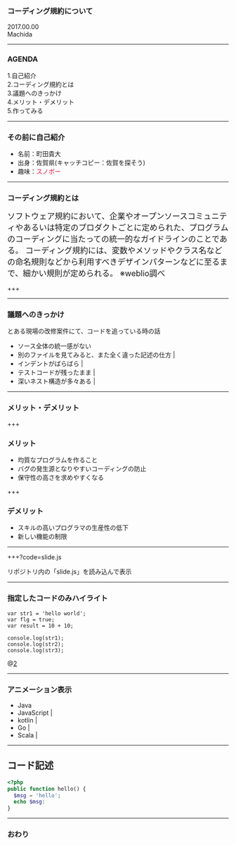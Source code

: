 ### コーディング規約について

2017.00.00  
Machida

---

### AGENDA

 1.自己紹介  
 2.コーディング規約とは  
 3.議題へのきっかけ  
 4.メリット・デメリット  
 5.作ってみる

---

### その前に自己紹介

* 名前：町田貴大  
* 出身：佐賀県(キャッチコピー：佐賀を探そう)
* 趣味：<font color="crimson">スノボー</font>

---

### コーディング規約とは

<span style="font-size: 18px;">
ソフトウェア規約において、企業やオープンソースコミュニティやあるいは特定のプロダクトごとに定められた、プログラムのコーディングに当たっての統一的なガイドラインのことである。  
</span>

<span style="font-size: 18px;">
コーディング規約には、変数やメソッドやクラス名などの命名規則などから利用すべきデザインパターンなどに至るまで、細かい規則が定められる。  
※weblio調べ
</span>

+++

---

### 議題へのきっかけ

とある現場の改修案件にて、コードを追っている時の話
- ソース全体の統一感がない
- 別のファイルを見てみると、また全く違った記述の仕方 |
- インデントがばらばら |
- テストコードが残ったまま |
- 深いネスト構造が多々ある |

---

### メリット・デメリット

+++

### メリット

* 均質なプログラムを作ること
* バグの発生源となりやすいコーディングの防止
* 保守性の高さを求めやすくなる

+++

### デメリット

* スキルの高いプログラマの生産性の低下
* 新しい機能の制限

---


+++?code=slide.js

リポジトリ内の「slide.js」を読み込んで表示


---


### 指定したコードのみハイライト

```
var str1 = 'hello world';
var flg = true;
var result = 10 + 10;

console.log(str1);
console.log(str2);
console.log(str3);
```
@[2](flgに「true」を代入)

---


### アニメーション表示


- Java
- JavaScript |
- kotlin |
- Go |
- Scala |


---

## コード記述

```php
<?php
public function hello() {
  $msg = 'hello';
  echo $msg:
}
```

---

### おわり
